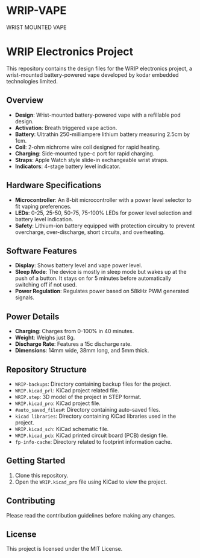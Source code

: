 # WRIP-VAPE
WRIST MOUNTED VAPE

# WRIP Electronics Project

This repository contains the design files for the WRIP electronics project, a wrist-mounted battery-powered vape developed by kodar embedded technologies limited.

## Overview

- **Design**: Wrist-mounted battery-powered vape with a refillable pod design.
- **Activation**: Breath triggered vape action.
- **Battery**: Ultrathin 250-milliampere lithium battery measuring 2.5cm by 1cm.
- **Coil**: 2-ohm nichrome wire coil designed for rapid heating.
- **Charging**: Side-mounted type-c port for rapid charging.
- **Straps**: Apple Watch style slide-in exchangeable wrist straps.
- **Indicators**: 4-stage battery level indicator.

## Hardware Specifications

- **Microcontroller**: An 8-bit microcontroller with a power level selector to fit vaping preferences.
- **LEDs**: 0-25, 25-50, 50-75, 75-100% LEDs for power level selection and battery level indication.
- **Safety**: Lithium-ion battery equipped with protection circuitry to prevent overcharge, over-discharge, short circuits, and overheating.

## Software Features

- **Display**: Shows battery level and vape power level.
- **Sleep Mode**: The device is mostly in sleep mode but wakes up at the push of a button. It stays on for 5 minutes before automatically switching off if not used.
- **Power Regulation**: Regulates power based on 58kHz PWM generated signals.

## Power Details

- **Charging**: Charges from 0-100% in 40 minutes.
- **Weight**: Weighs just 8g.
- **Discharge Rate**: Features a 15c discharge rate.
- **Dimensions**: 14mm wide, 38mm long, and 5mm thick.

## Repository Structure

- `WRIP-backups`: Directory containing backup files for the project.
- `WRIP.kicad_prl`: KiCad project related file.
- `WRIP.step`: 3D model of the project in STEP format.
- `WRIP.kicad_pro`: KiCad project file.
- `#auto_saved_files#`: Directory containing auto-saved files.
- `kicad libraries`: Directory containing KiCad libraries used in the project.
- `WRIP.kicad_sch`: KiCad schematic file.
- `WRIP.kicad_pcb`: KiCad printed circuit board (PCB) design file.
- `fp-info-cache`: Directory related to footprint information cache.

## Getting Started

1. Clone this repository.
2. Open the `WRIP.kicad_pro` file using KiCad to view the project.

## Contributing

Please read the contribution guidelines before making any changes.

## License

This project is licensed under the MIT License.

